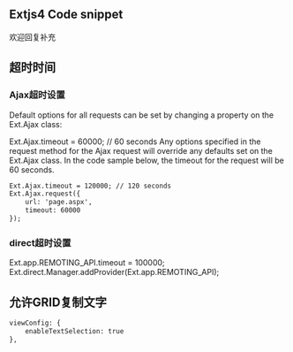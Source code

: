 ## Extjs4 Code snippet

欢迎回复补充

## 超时时间

### Ajax超时设置
Default options for all requests can be set by changing a property on the Ext.Ajax class:

Ext.Ajax.timeout = 60000; // 60 seconds
Any options specified in the request method for the Ajax request will override any defaults set on the Ext.Ajax class. In the code sample below, the timeout for the request will be 60 seconds.

```html
Ext.Ajax.timeout = 120000; // 120 seconds
Ext.Ajax.request({
    url: 'page.aspx',
    timeout: 60000
});
```


### direct超时设置

Ext.app.REMOTING_API.timeout = 100000;
Ext.direct.Manager.addProvider(Ext.app.REMOTING_API);


## 允许GRID复制文字

```html
viewConfig: {
    enableTextSelection: true
},
```